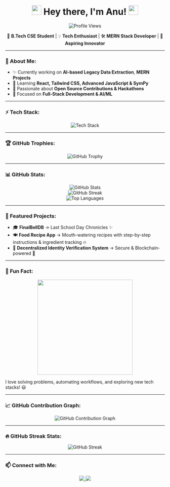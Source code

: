 <h1 align="center">
  <img src="https://media.giphy.com/media/hvRJCLFzcasrR4ia7z/giphy.gif" width="30px"/>  
  Hey there, I'm Anu! 
  <img src="https://media.giphy.com/media/hvRJCLFzcasrR4ia7z/giphy.gif" width="30px"/>
</h1>

<p align="center">
  <img src="https://komarev.com/ghpvc/?username=ANU-2524&label=Profile+Views&color=brightgreen&style=flat-square" alt="Profile Views" />
</p>

<p align="center">
  🚀 <b>B.Tech CSE Student</b> | 💡 <b>Tech Enthusiast</b> | 🛠️ <b>MERN Stack Developer</b> | 🎯 <b>Aspiring Innovator</b>
</p>

---

### 🌟 About Me:
- ✨ Currently working on **AI-based Legacy Data Extraction**, **MERN Projects**
- 🎨 Learning **React, Tailwind CSS, Advanced JavaScript & SymPy**
- 🚀 Passionate about **Open Source Contributions & Hackathons**
- 🎯 Focused on **Full-Stack Development & AI/ML**

---

### ⚡ Tech Stack:
<p align="center">
  <img src="https://skillicons.dev/icons?i=java,python,javascript,react,nodejs,express,mongodb,git,github,tailwind,postman,html,css" alt="Tech Stack" />
</p>

---

### 🏆 GitHub Trophies:
<p align="center">
  <img src="https://github-profile-trophy.vercel.app/?username=ANU-2524&theme=radical&no-frame=true&margin-w=5" alt="GitHub Trophy" />
</p>

---

### 📊 GitHub Stats:
<p align="center">
  <img src="https://github-readme-stats.vercel.app/api?username=ANU-2524&show_icons=true&theme=radical" alt="GitHub Stats" />
  <br>
  <img src="https://github-readme-streak-stats.herokuapp.com/?user=ANU-2524&theme=radical" alt="GitHub Streak" />
  <br>
  <img src="https://github-readme-stats.vercel.app/api/top-langs/?username=ANU-2524&layout=compact&theme=radical" alt="Top Languages" />
</p>

---

### 🚀 Featured Projects:
- 🎓 **FinalBellDB** → Last School Day Chronicles ✨   
- 🍽️ **Food Recipe App** → Mouth-watering recipes with step-by-step instructions & ingredient tracking 🔥  
- 🔗 **Decentralized Identity Verification System** → Secure & Blockchain-powered 🔐  

---

### 🎯 Fun Fact:
<p align="center">
  <img src="https://media.giphy.com/media/qgQUggAC3Pfv687qPC/giphy.gif" width="300px" />
</p>
I love solving problems, automating workflows, and exploring new tech stacks! 😃

---

### 📈 GitHub Contribution Graph:
<p align="center">
  <img src="https://github-readme-activity-graph.vercel.app/graph?username=ANU-2524&theme=react-dark&hide_border=true&area=true" alt="GitHub Contribution Graph"/>
</p>

---

### 🔥 GitHub Streak Stats:
<p align="center">
  <img src="https://github-readme-streak-stats.herokuapp.com/?user=ANU-2524&theme=radical&hide_border=true" alt="GitHub Streak" />
</p>

---

### 📫 Connect with Me:
<p align="center">
  <a href="https://github.com/ANU-2524">
    <img src="https://img.shields.io/badge/GitHub-100000?style=for-the-badge&logo=github&logoColor=white" />
  </a>
  <a href="https://www.linkedin.com/in/anu2524/">
    <img src="https://img.shields.io/badge/LinkedIn-0077B5?style=for-the-badge&logo=linkedin&logoColor=white" />
  </a>
</p>
